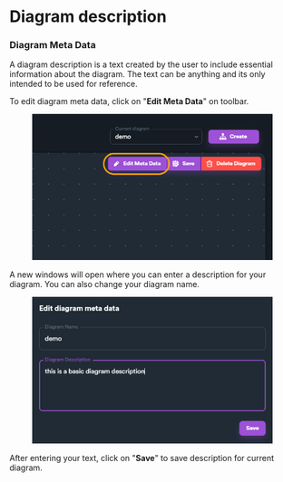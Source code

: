# Diagram description

### Diagram Meta Data

A diagram description is a text created by the user to include essential information about the diagram. The text can be anything and its only intended to be used for reference.

To edit diagram meta data, click on "**Edit Meta Data**" on toolbar.&#x20;

<figure><img src="../../.gitbook/assets/diagram editor - edit meta data.jpg" alt=""><figcaption></figcaption></figure>

A new windows will open where you can enter a description for your diagram. You can also change your diagram name.

<figure><img src="../../.gitbook/assets/edit meta data form.jpg" alt=""><figcaption></figcaption></figure>

After entering your text, click on "**Save**" to save description for current diagram.
